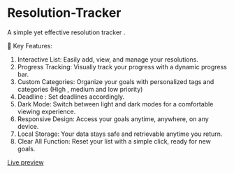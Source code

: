 # Resolution-Tracker
A simple yet effective resolution tracker .

👀 Key Features:
1. Interactive List: Easily add, view, and manage your resolutions.
2. Progress Tracking: Visually track your progress with a dynamic progress bar.
3. Custom Categories: Organize your goals with personalized tags and categories (High , medium and low priority)
4. Deadline : Set deadlines accordingly.
5. Dark Mode: Switch between light and dark modes for a comfortable viewing experience.
6. Responsive Design: Access your goals anytime, anywhere, on any device.
7. Local Storage: Your data stays safe and retrievable anytime you return.
8. Clear All Function: Reset your list with a simple click, ready for new goals.

[Live preview]( https://new-year.husainjhalodwal.repl.co/)
